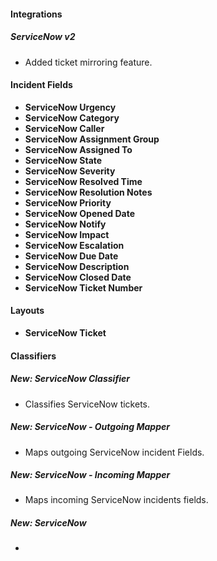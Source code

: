 
#### Integrations
##### ServiceNow v2
- Added ticket mirroring feature.

#### Incident Fields
- **ServiceNow Urgency**
- **ServiceNow Category**
- **ServiceNow Caller**
- **ServiceNow Assignment Group**
- **ServiceNow Assigned To**
- **ServiceNow State**
- **ServiceNow Severity**
- **ServiceNow Resolved Time**
- **ServiceNow Resolution Notes**
- **ServiceNow Priority**
- **ServiceNow Opened Date**
- **ServiceNow Notify**
- **ServiceNow Impact**
- **ServiceNow Escalation**
- **ServiceNow Due Date**
- **ServiceNow Description**
- **ServiceNow Closed Date**
- **ServiceNow Ticket Number**

#### Layouts
- **ServiceNow Ticket**

#### Classifiers
##### New: ServiceNow Classifier
- Classifies ServiceNow tickets.

##### New: ServiceNow - Outgoing Mapper
- Maps outgoing ServiceNow incident Fields.

##### New: ServiceNow - Incoming Mapper
- Maps incoming ServiceNow incidents fields.

##### New: ServiceNow
- 
